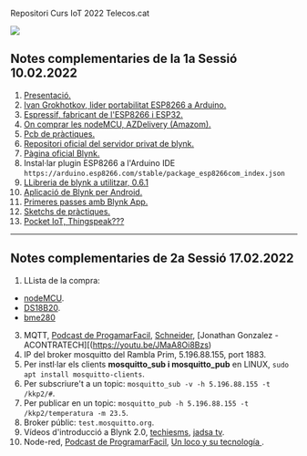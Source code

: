 Repositori Curs IoT 2022 Telecos.cat

![](https://eetac.upc.edu/ca/noticies/masteam-matt-talk-carles-sabater-telecos-cat-helping-you-to-grow-in-your-professional-career/@@images/6fd521cc-8f7d-4ffe-98b0-ebe5a1206d85.png)

## Notes complementaries de la 1a Sessió 10.02.2022

1. [Presentació.](http://167.86.87.117/deTot/presentacioIoT2022-telecos-1.pdf)
2. [Ivan Grokhotkov, lider portabilitat ESP8266 a Arduino.](https://github.com/igrr)
3. [Espressif, fabricant de l'ESP8266 i ESP32.](https://www.espressif.com/en)
4. [On comprar les nodeMCU, AZDelivery (Amazom).](https://www.amazon.es/AZDelivery-NodeMCU-ESP8266-ESP-12E-Desarrollo/dp/B06Y1LZLLY?ref_=ast_sto_dp&th=1)
5. [Pcb de pràctiques.](https://oshwlab.com/jnogues/nodemcupcb-2019)
6. [Repositori oficial del servidor privat de blynk.](https://github.com/blynkkk/blynk-server)
7. [Pàgina oficial Blynk.](https://blynk.io/en/developers)
8. Instal·lar plugin ESP8266 a l'Arduino IDE `https://arduino.esp8266.com/stable/package_esp8266com_index.json `
9. [LLibreria de blynk a utilitzar, 0.6.1](https://github.com/blynkkk/blynk-library/releases/tag/v0.6.1)
10. [Aplicació de Blynk per Android.](https://github.com/jnogues/CursIoT-2022-Telecos.cat/tree/main/app)
11. [Primeres passes amb Blynk App.](https://github.com/jnogues/CursIoT-2022-Telecos.cat/tree/main/videos)
12. [Sketchs de pràctiques.](https://github.com/jnogues/CursIoT-2022-Telecos.cat/tree/main/code)
13. [Pocket IoT, Thingspeak???](https://play.google.com/store/apps/details?id=com.buzsikdev.pocketiot&hl=ca&gl=US)

---

## Notes complementaries de 2a Sessió 17.02.2022

1. LLista de la compra: 
 * [nodeMCU](https://www.amazon.es/AZDelivery-NodeMCU-ESP8266-ESP-12E-Desarrollo/dp/B06Y1LZLLY?ref_=ast_sto_dp&th=1&psc=1).
 * [DS18B20](https://www.amazon.es/AZDelivery-conexi%C3%B3n-circuito-arranque-temperatura/dp/B07WGH7HTF/ref=sr_1_2_sspa?__mk_es_ES=%C3%85M%C3%85%C5%BD%C3%95%C3%91&crid=34BJTU67SAN66&keywords=azdelivery+ds18b20&qid=1645175050&sprefix=azdelivery+ds18b20%2Caps%2C71&sr=8-2-spons&psc=1&smid=A1X7QLRQH87QA3&spLa=ZW5jcnlwdGVkUXVhbGlmaWVyPUE2TkNDR0xKV09CWTQmZW5jcnlwdGVkSWQ9QTAyODEwNDExRUhUQ0FER1NPUTdaJmVuY3J5cHRlZEFkSWQ9QTA3MTU5ODExMTZZNUdRVFM5SE1LJndpZGdldE5hbWU9c3BfYXRmJmFjdGlvbj1jbGlja1JlZGlyZWN0JmRvTm90TG9nQ2xpY2s9dHJ1ZQ==).
 * [bme280](https://www.amazon.es/AZDelivery-el%C3%A9ctrico-Temperatura-Impresi%C3%B3n-Raspberry/dp/B07D8T4HP6/ref=sr_1_1?__mk_es_ES=%C3%85M%C3%85%C5%BD%C3%95%C3%91&crid=30THXSRAFJ2K0&dd=7-wYWwZWa4vjNgfJ26iXbQ%2C%2C&keywords=bme280&qid=1645175125&refinements=p_90%3A6820340031&rnid=6820335031&sprefix=bme280%2Caps%2C69&sr=8-1)
3. MQTT, [Podcast de ProgamarFacil](https://programarfacil.com/esp8266/mqtt-esp8266-raspberry-pi/), [Schneider](https://youtu.be/3huVaqwZFHg), [Jonathan Gonzalez - ACONTRATECH][(https://youtu.be/JMaA8Oi8Bzs)
3. IP del broker mosquitto del Rambla Prim, 5.196.88.155, port 1883.
4. Per instl·lar els clients **mosquitto_sub i mosquitto_pub** en LINUX, `sudo apt install mosquitto-clients`.
5. Per subscriure't a un topic: `mosquitto_sub -v -h 5.196.88.155 -t /kkp2/#`.
6. Per publicar en un topic: `mosquitto_pub -h 5.196.88.155 -t /kkp2/temperatura -m 23.5`.
7. Broker públic: `test.mosquitto.org`.
8. Vídeos d'introducció a Blynk 2.0, [techiesms](https://youtu.be/IKbbvEzZ7wg), [
jadsa tv](https://youtu.be/HRGQQATYJCQ).
9. Node-red, [Podcast de ProgramarFacil](https://youtu.be/ZgG-rKLP_XI), [Un loco y su tecnología
](https://youtu.be/tiG6DmSvia4).




